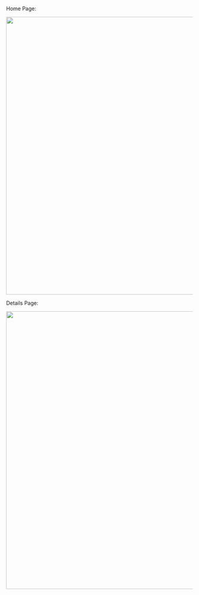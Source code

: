 Home Page:

<img src="https://github.com/MehmetYildirimDev/flutter_institution/assets/95688733/8ad4a693-abd7-4ade-ad06-358e00c2d8b8" widht="750" height="750">

Details Page:

<img src="https://github.com/MehmetYildirimDev/flutter_institution/assets/95688733/3edae956-5da2-4a54-8f4c-636b98f4be3d" widht="750" height="750">
